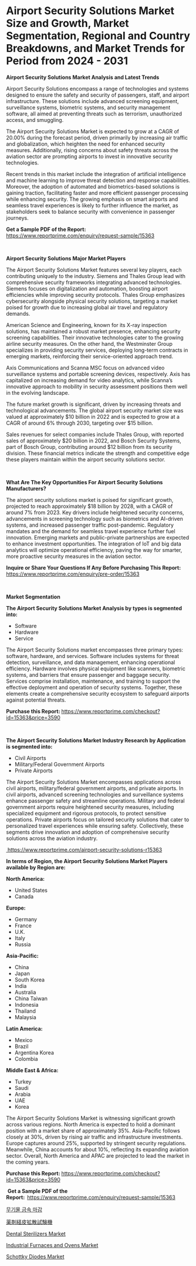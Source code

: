 <p><h1>Airport Security Solutions Market Size and Growth, Market Segmentation, Regional and Country Breakdowns, and Market Trends for Period from 2024 -  2031</h1></p><p><strong>Airport Security Solutions Market Analysis and Latest Trends</strong></p>
<p><p>Airport Security Solutions encompass a range of technologies and systems designed to ensure the safety and security of passengers, staff, and airport infrastructure. These solutions include advanced screening equipment, surveillance systems, biometric systems, and security management software, all aimed at preventing threats such as terrorism, unauthorized access, and smuggling.</p><p>The Airport Security Solutions Market is expected to grow at a CAGR of 20.00% during the forecast period, driven primarily by increasing air traffic and globalization, which heighten the need for enhanced security measures. Additionally, rising concerns about safety threats across the aviation sector are prompting airports to invest in innovative security technologies. </p><p>Recent trends in this market include the integration of artificial intelligence and machine learning to improve threat detection and response capabilities. Moreover, the adoption of automated and biometrics-based solutions is gaining traction, facilitating faster and more efficient passenger processing while enhancing security. The growing emphasis on smart airports and seamless travel experiences is likely to further influence the market, as stakeholders seek to balance security with convenience in passenger journeys.</p></p>
<p><strong>Get a Sample PDF of the Report:&nbsp;</strong> <a href="https://www.reportprime.com/enquiry/request-sample/15363">https://www.reportprime.com/enquiry/request-sample/15363</a></p>
<p>&nbsp;</p>
<p><strong>Airport Security Solutions Major Market Players</strong></p>
<p><p>The Airport Security Solutions Market features several key players, each contributing uniquely to the industry. Siemens and Thales Group lead with comprehensive security frameworks integrating advanced technologies. Siemens focuses on digitalization and automation, boosting airport efficiencies while improving security protocols. Thales Group emphasizes cybersecurity alongside physical security solutions, targeting a market poised for growth due to increasing global air travel and regulatory demands.</p><p>American Science and Engineering, known for its X-ray inspection solutions, has maintained a robust market presence, enhancing security screening capabilities. Their innovative technologies cater to the growing airline security measures. On the other hand, the Westminster Group specializes in providing security services, deploying long-term contracts in emerging markets, reinforcing their service-oriented approach trend.</p><p>Axis Communications and Scanna MSC focus on advanced video surveillance systems and portable screening devices, respectively. Axis has capitalized on increasing demand for video analytics, while Scanna’s innovative approach to mobility in security assessment positions them well in the evolving landscape.</p><p>The future market growth is significant, driven by increasing threats and technological advancements. The global airport security market size was valued at approximately $10 billion in 2022 and is expected to grow at a CAGR of around 6% through 2030, targeting over $15 billion.</p><p>Sales revenues for select companies include Thales Group, with reported sales of approximately $20 billion in 2022, and Bosch Security Systems, part of Bosch Group, contributing around $12 billion from its security division. These financial metrics indicate the strength and competitive edge these players maintain within the airport security solutions sector.</p></p>
<p>&nbsp;</p>
<p><strong>What Are The Key Opportunities For Airport Security Solutions Manufacturers?</strong></p>
<p><p>The airport security solutions market is poised for significant growth, projected to reach approximately $18 billion by 2028, with a CAGR of around 7% from 2023. Key drivers include heightened security concerns, advancements in screening technology such as biometrics and AI-driven systems, and increased passenger traffic post-pandemic. Regulatory mandates and the demand for seamless travel experience further fuel innovation. Emerging markets and public-private partnerships are expected to enhance investment opportunities. The integration of IoT and big data analytics will optimize operational efficiency, paving the way for smarter, more proactive security measures in the aviation sector.</p></p>
<p><strong>Inquire or Share Your Questions If Any Before Purchasing This Report:</strong> <a href="https://www.reportprime.com/enquiry/pre-order/15363">https://www.reportprime.com/enquiry/pre-order/15363</a></p>
<p>&nbsp;</p>
<p><strong>Market Segmentation</strong></p>
<p><strong>The Airport Security Solutions Market Analysis by types is segmented into:</strong></p>
<p><ul><li>Software</li><li>Hardware</li><li>Service</li></ul></p>
<p><p>The Airport Security Solutions market encompasses three primary types: software, hardware, and services. Software includes systems for threat detection, surveillance, and data management, enhancing operational efficiency. Hardware involves physical equipment like scanners, biometric systems, and barriers that ensure passenger and baggage security. Services comprise installation, maintenance, and training to support the effective deployment and operation of security systems. Together, these elements create a comprehensive security ecosystem to safeguard airports against potential threats.</p></p>
<p><strong>Purchase this Report:&nbsp;</strong><a href="https://www.reportprime.com/checkout?id=15363&price=3590">https://www.reportprime.com/checkout?id=15363&price=3590</a></p>
<p>&nbsp;</p>
<p><strong>The Airport Security Solutions Market Industry Research by Application is segmented into:</strong></p>
<p><ul><li>Civil Airports</li><li>Military/Federal Government Airports</li><li>Private Airports</li></ul></p>
<p><p>The Airport Security Solutions Market encompasses applications across civil airports, military/federal government airports, and private airports. In civil airports, advanced screening technologies and surveillance systems enhance passenger safety and streamline operations. Military and federal government airports require heightened security measures, including specialized equipment and rigorous protocols, to protect sensitive operations. Private airports focus on tailored security solutions that cater to personalized travel experiences while ensuring safety. Collectively, these segments drive innovation and adoption of comprehensive security solutions across the aviation industry.</p></p>
<p><a href="https://www.reportprime.com/airport-security-solutions-r15363">&nbsp;https://www.reportprime.com/airport-security-solutions-r15363</a></p>
<p><strong>In terms of Region, the Airport Security Solutions Market Players available by Region are:</strong></p>
<p>
    <p> <strong> North America: </strong>
        <ul>
            <li>United States</li>
            <li>Canada</li>
        </ul>
        </p> 
    <p> <strong> Europe: </strong>
        <ul>
            <li>Germany</li>
            <li>France</li>
            <li>U.K.</li>
            <li>Italy</li>
            <li>Russia</li>
        </ul>
        </p> 
    <p> <strong> Asia-Pacific: </strong>
        <ul>
            <li>China</li>
            <li>Japan</li>
            <li>South Korea</li>
            <li>India</li>
            <li>Australia</li>
            <li>China Taiwan</li>
            <li>Indonesia</li>
            <li>Thailand</li>
            <li>Malaysia</li>
        </ul>
        </p> 
    <p> <strong> Latin America: </strong>
        <ul>
            <li>Mexico</li>
            <li>Brazil</li>
            <li>Argentina Korea</li>
            <li>Colombia</li>
        </ul>
        </p> 
    <p> <strong> Middle East & Africa: </strong>
        <ul>
            <li>Turkey</li>
            <li>Saudi</li>
            <li>Arabia</li>
            <li>UAE</li>
            <li>Korea</li>
        </ul>
    </p>
    </p>
<p><p>The Airport Security Solutions Market is witnessing significant growth across various regions. North America is expected to hold a dominant position with a market share of approximately 35%. Asia-Pacific follows closely at 30%, driven by rising air traffic and infrastructure investments. Europe captures around 25%, supported by stringent security regulations. Meanwhile, China accounts for about 10%, reflecting its expanding aviation sector. Overall, North America and APAC are projected to lead the market in the coming years.</p></p>
<p><strong>Purchase this Report: </strong><a href="https://www.reportprime.com/checkout?id=15363&price=3590">https://www.reportprime.com/checkout?id=15363&price=3590</a></p>
<p>&nbsp;<strong>Get a Sample PDF of the Report:&nbsp;&nbsp;</strong><a href="https://www.reportprime.com/enquiry/request-sample/15363">https://www.reportprime.com/enquiry/request-sample/15363</a></p>
<p><strong></strong></p>
<p><p><a href="https://medium.com/@zlpjbqkb72/%EB%AC%B4%EA%B8%B0-%EA%B8%88%EC%86%8D-%EB%A7%88%EA%B0%90-%EC%8B%9C%EC%9E%A5%EC%9D%98-%EC%A7%84%ED%99%94-%EA%B8%80%EB%A1%9C%EB%B2%8C-%ED%8A%B8%EB%A0%8C%EB%93%9C-%EB%B0%8F-%EC%A7%80%EC%97%AD-%EC%97%AD%ED%95%99-2024-2031-0be73e832a1b">무기물 금속 마감</a></p><p><a href="https://medium.com/@deonboer2023/drug-transdermal-diffusion-tester-79eadfd2f2b5">薬剤経皮拡散試験機</a></p><p><a href="https://www.linkedin.com/pulse/how-regional-global-trends-shaping-dental-sterilizers-market-2gdqe?trackingId=t3pz34huQoiunmPXMThI0w%3D%3D">Dental Sterilizers Market</a></p><p><a href="https://www.linkedin.com/pulse/industrial-furnaces-ovens-market-industry-trends-forecast-b272f?trackingId=nDI795IjTh6KWLbRi6iVpw%3D%3D">Industrial Furnaces and Ovens Market</a></p><p><a href="https://medium.com/@sofie-mulder/this-report-on-schottky-diodes-market-is-a-comprehensive-analysis-of-market-shares-strategies-6018432d4876">Schottky Diodes Market</a></p></p>